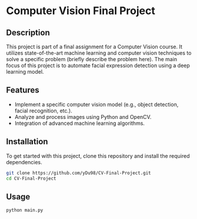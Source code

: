 # Computer Vision Final Project

## Description

This project is part of a final assignment for a Computer Vision course. It utilizes state-of-the-art machine learning and computer vision techniques to solve a specific problem (briefly describe the problem here). The main focus of this project is  to automate facial expression detection using a deep learning model.

## Features

- Implement a specific computer vision model (e.g., object detection, facial recognition, etc.).
- Analyze and process images using Python and OpenCV.
- Integration of advanced machine learning algorithms.

## Installation

To get started with this project, clone this repository and install the required dependencies.

```bash
git clone https://github.com/yDu98/CV-Final-Project.git
cd CV-Final-Project
```

## Usage

```bash
python main.py
```

